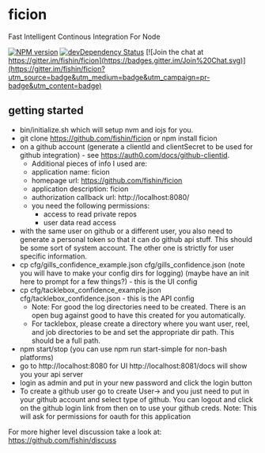 ficion
======

Fast Intelligent Continous Integration For Node

[![NPM version](https://badge.fury.io/js/ficion.svg)](http://badge.fury.io/js/ficion)
[![devDependency Status](https://david-dm.org/fishin/ficion/dev-status.svg)](https://david-dm.org/fishin/ficion#info=devDependencies)
[![Join the chat at https://gitter.im/fishin/ficion](https://badges.gitter.im/Join%20Chat.svg)](https://gitter.im/fishin/ficion?utm_source=badge&utm_medium=badge&utm_campaign=pr-badge&utm_content=badge)

## getting started

- bin/initialize.sh which will setup nvm and iojs for you.
- git clone https://github.com/fishin/ficion or npm install ficion
- on a github account (generate a clientId and clientSecret to be used for github integration) - see https://auth0.com/docs/github-clientid.
  - Additional pieces of info I used are:
  - application name: ficion
  - homepage url: https://github.com/fishin/ficion
  - application description: ficion
  - authorization callback url: http://localhost:8080/
  - you need the following permissions:
    - access to read private repos
    -  user data read access
-  with the same user on github or a different user, you also need to generate a personal token so that it can do github api stuff.  This should be some sort of system account.  The other one is strictly for user specific information. 
-  cp cfg/gills_confidence_example.json cfg/gills_confidence.json (note you will have to make your config dirs for logging) (maybe have an init here to prompt for a few things?) - this is the UI config
- cp cfg/tacklebox_confidence_example.json cfg/tacklebox_confidence.json - this is the API config
  - Note: For good the log directories need to be created.  There is an open bug against good to have this created for you automatically.
  - For tacklebox, please create a directory where you want user, reel, and job directories to be and set the appropriate dir path.  This should be a full path.
- npm start/stop (you can use npm run start-simple for non-bash platforms)
- go to http://localhost:8080 for UI http://localhost:8081/docs will show you your api server
- login as admin and put in your new password and click the login button
- To create a github user go to create User-> and you just need to put in your github account and select type of github.  You can logout and click on the github login link from then on to use your github creds.
Note: This will ask for permissions for oauth for this application

For more higher level discussion take a look at:
https://github.com/fishin/discuss
